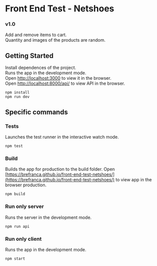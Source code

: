 # Front End Test - Netshoes
### v1.0
Add and remove items to cart.<br />
Quantity and images of the products are random.

## Getting Started
Install dependences of the project. <br />
Runs the app in the development mode.<br />
Open [http://localhost:3000](http://localhost:3000) to view it in the browser.
<br />
Open [http://localhost:8000/api/](http://localhost:8000/api/) to view API in the browser.
```
npm install
npm run dev
```

## Specific commands
### Tests
Launches the test runner in the interactive watch mode.
```
npm test
```

### Build
Builds the app for production to the build folder.
Open [https://brefranca.github.io/front-end-test-netshoes/](https://brefranca.github.io/front-end-test-netshoes/) to view app in the browser production.
```
npm build
```

### Run only server
Runs the server in the development mode.
```
npm run api
```

### Run only client
Runs the app in the development mode.
```
npm start
```